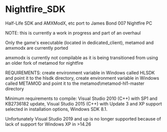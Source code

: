 # Nightfire_SDK
Half-Life SDK and AMXModX, etc port to James Bond 007 Nightfire PC

NOTE: this is currently a work in progress and part of an overhaul

Only the game's executable (located in dedicated_client), metamod and amxmodx are currently ported

amxmodx is currently not compilable as it is being transitioned from using an older fork of metamod for nightfire

REQUIREMENTS: create environment variable in Windows called HLSDK and point it to the hlsdk directory, create environment variable in Windows called METAMOD and point it to the metamod\metamod-hl1-master directory

Minimum requirements to compile: Visual Studio 2010 (C++) with SP1 and KB2736182 update, Visual Studio 2015 (C++) with Update 3 and XP support selected in installation options, Windows SDK 8.1.

Unfortunately Visual Studio 2019 and up is no longer supported because of lack of support for Windows XP in >14.26
